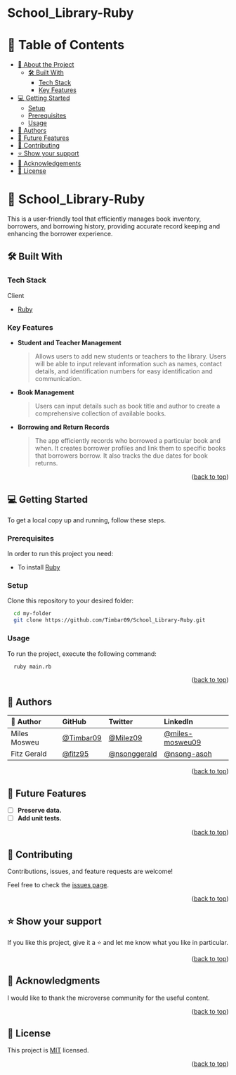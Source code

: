 # School_Library-Ruby

<a name="readme-top"></a>

# 📗 Table of Contents

- [📖 About the Project](#about-project)
  - [🛠 Built With](#built-with)
    - [Tech Stack](#tech-stack)
    - [Key Features](#key-features)
- [💻 Getting Started](#getting-started)
  - [Setup](#setup)
  - [Prerequisites](#prerequisites)
  - [Usage](#usage)
- [👥 Authors](#authors)
- [🔭 Future Features](#future-features)
- [🤝 Contributing](#contributing)
- [⭐️ Show your support](#support)
- [🙏 Acknowledgements](#acknowledgements)
- [📝 License](#license)

# 📖 School_Library-Ruby<a name="about-project"></a>

This is a user-friendly tool that efficiently manages book inventory, borrowers, and borrowing history, providing accurate record keeping and enhancing the borrower experience.

## 🛠 Built With <a name="built-with"></a>

### Tech Stack <a name="tech-stack"></a>

<summary>Client</summary>
  <ul>
    <li><a href="https://www.ruby-lang.org/en/documentation/">Ruby</a></li>
  </ul>
</details>

### Key Features <a name="key-features"></a>

- **Student and Teacher Management**

  > Allows users to add new students or teachers to the library. Users will be able to input relevant information such as names, contact details, and identification numbers for easy identification and communication.

- **Book Management**

  > Users can input details such as book title and author to create a comprehensive collection of available books.

- **Borrowing and Return Records**
  > The app efficiently records who borrowed a particular book and when. It creates borrower profiles and link them to specific books that borrowers borrow. It also tracks the due dates for book returns.

<p align="right">(<a href="#readme-top">back to top</a>)</p>

## 💻 Getting Started <a name="getting-started"></a>

To get a local copy up and running, follow these steps.

### Prerequisites

In order to run this project you need:

- To install [Ruby](https://www.ruby-lang.org/en/documentation/installation/)

### Setup

Clone this repository to your desired folder:

```sh
  cd my-folder
  git clone https://github.com/Timbar09/School_Library-Ruby.git
```

### Usage

To run the project, execute the following command:

```sh
  ruby main.rb
```

<p align="right">(<a href="#readme-top">back to top</a>)</p>

<!-- AUTHORS -->

## 👥 Authors <a name="authors"></a>

| 👤 Author | GitHub | Twitter | LinkedIn |
| :-- | :-- | :-- | :-- |
| Miles Mosweu | [@Timbar09](https://github.com/Timbar09) | [@Milez09](https://twitter.com/Milez09) | [@miles-mosweu09](https://www.linkedin.com/in/miles-mosweu09) |
| Fitz Gerald | [@fitz95](https://github.com/fitz95) | [@nsonggerald](https://twitter.com/nsonggerald) | [@nsong-asoh](https://www.linkedin.com/in/nsong-asoh) |

<p align="right">(<a href="#readme-top">back to top</a>)</p>

## 🔭 Future Features <a name="future-features"></a>

- [ ] **Preserve data.**
- [ ] **Add unit tests.**

<p align="right">(<a href="#readme-top">back to top</a>)</p>

## 🤝 Contributing <a name="contributing"></a>

Contributions, issues, and feature requests are welcome!

Feel free to check the [issues page](https://github.com/Timbar09/School_Library-Ruby/issues).

<p align="right">(<a href="#readme-top">back to top</a>)</p>

## ⭐️ Show your support <a name="support"></a>

If you like this project, give it a ⭐️ and let me know what you like in particular.

<p align="right">(<a href="#readme-top">back to top</a>)</p>

<!-- ACKNOWLEDGEMENTS -->

## 🙏 Acknowledgments <a name="acknowledgements"></a>

I would like to thank the microverse community for the useful content.

<p align="right">(<a href="#readme-top">back to top</a>)</p>

## 📝 License <a name="license"></a>

This project is [MIT](./LICENSE) licensed.

<p align="right">(<a href="#readme-top">back to top</a>)</p>
